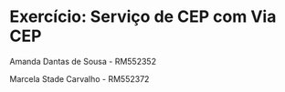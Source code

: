 # Exercício: Serviço de CEP com Via CEP

Amanda Dantas de Sousa - RM552352

Marcela Stade Carvalho - RM552372
